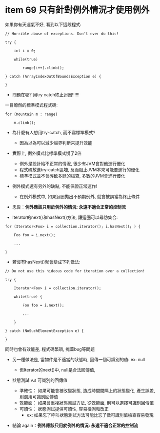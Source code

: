 # item 69 只有針對例外情況才使用例外

如果你有天運氣不好, 看到以下這段程式:
```
// Horrible abuse of exceptions. Don't ever do this!

try {

    int i = 0;

    while(true)

        range[i++].climb();

} catch (ArrayIndexOutOfBoundsException e) {

}
```

* 問題在哪? 用try catch終止迴圈!!!!!!

一目瞭然的標準模式程式碼:
```
for (Mountain m : range)

    m.climb();
```

* 為什麼有人想用try-catch, 而不寫標準模式?
  * 因為以為可以減少越界判斷來提升效能

* 實際上, 例外模式比標準模式慢了2倍
  * 例外是設計給不正常的情況, 很少有JVM會對他進行優化
  * 程式碼放進try-catch區塊, 反而阻止JVM本來可能要進行的優化
  * 標準模式並不會導致多餘的檢查, 多數的JVM會進行優化

* 例外模式還有另外的缺點, 不能保證正常運作!
  * 在例外模式中, 如果迴圈拋出不預期例外, 就會被誤當為終止條件

* 忠告：**例外應該只用於例外的情況: 永遠不適合正常的控制流**

* Iterator的next()和hasNext()方法, 讓迴圈可以尋訪集合:

```
for (Iterator<Foo> i = collection.iterator(); i.hasNext(); ) {

    Foo foo = i.next();

    ...

}
```

* 若沒有hasNext()就會變成下列做法:
```
// Do not use this hideous code for iteration over a collection!

try {

    Iterator<Foo> i = collection.iterator();

    while(true) {

        Foo foo = i.next();

        ...

    }

} catch (NoSuchElementException e) {

}
```

同時也會有效能差, 程式碼繁瑣, 掩蓋bug等問題

* 另一種做法是, 當物件是不適當的狀態時, 回傳一個可識別的值: ex: null
  * 但Iterator的next()中, null是合法回傳值,

* 狀態測試 v.s 可識別的回傳值
  * 準確性： 如果可能會被改變狀態, 造成時間間隔上的狀態變化, 產生誤差, 則選用可識別回傳值
  * 效能面： 如果會重複狀態測試方法, 從效能面, 則可以選擇可識別回傳值
  * 可讀性： 狀態測試提供可讀性, 容易檢測和改正
    * ex: 如果忘了呼叫狀態測試方法可能比忘了做可識別值檢查容易發現

* 結論 again：**例外應該只用於例外的情況: 永遠不適合正常的控制流**



